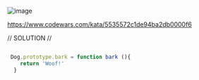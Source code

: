 ![image](https://github.com/user-attachments/assets/c0535af6-0900-4c10-88a0-4e09c3958c57)

 https://www.codewars.com/kata/5535572c1de94ba2db0000f6

// SOLUTION //
```javascript

 Dog.prototype.bark = function bark (){
    return 'Woof!'
  }
```

